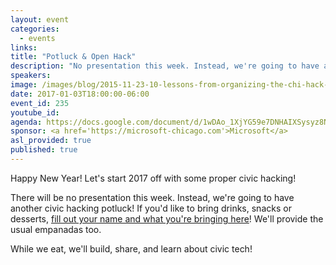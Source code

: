 ```yaml
---
layout: event
categories: 
  - events
links:
title: "Potluck & Open Hack"
description: "No presentation this week. Instead, we're going to have another civic hacking potluck! If you'd like, please bring drinks, snacks or desserts! We'll provide the usual empanadas too. While we eat, we'll build, share, and learn about civic tech!"
speakers:
image: /images/blog/2015-11-23-10-lessons-from-organizing-the-chi-hack-night/img10.jpg
date: 2017-01-03T18:00:00-06:00
event_id: 235
youtube_id: 
agenda: https://docs.google.com/document/d/1wDAo_1XjYG59e7DNHAIXSysyz8Ns04vmoltY3KUe_Ys/edit#
sponsor: <a href='https://microsoft-chicago.com'>Microsoft</a>
asl_provided: true
published: true
---
```


Happy New Year! Let's start 2017 off with some proper civic hacking!

There will be no presentation this week. Instead, we're going to have another civic hacking potluck! If you'd like to bring drinks, snacks or desserts, [fill out your name and what you're bringing here](https://docs.google.com/spreadsheets/d/1fBcPpD2TF7PsDa_J8-g_-Ux5ay6tCE8Earu6llKYsXA/edit#gid=0)! We'll provide the usual empanadas too.

While we eat, we'll build, share, and learn about civic tech!